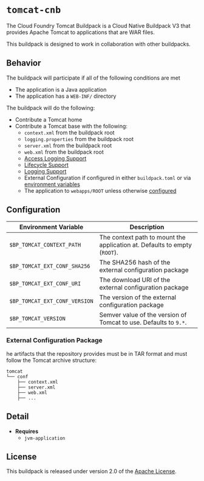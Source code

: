 # `tomcat-cnb`
The Cloud Foundry Tomcat Buildpack is a Cloud Native Buildpack V3 that provides Apache Tomcat to applications that are WAR files.

This buildpack is designed to work in collaboration with other buildpacks.

## Behavior
The buildpack will participate if all of the following conditions are met

* The application is a Java application
* The application has a `WEB-INF/` directory

The buildpack will do the following:

* Contribute a Tomcat home
* Contribute a Tomcat base with the following:
  * `context.xml` from the buildpack root
  * `logging.properties` from the buildpack root
  * `server.xml` from the buildpack root
  * `web.xml` from the buildpack root
  * [Access Logging Support][als]
  * [Lifecycle Support][lcs]
  * [Logging Support][lgs]
  * External Configuration if configured in either `buildpack.toml` or via [environment variables](#Configuration)
  * The application to `webapps/ROOT` unless otherwise [configured](#Configuration)

[als]: https://github.com/cloudfoundry/java-buildpack-support/tree/master/tomcat-access-logging-support
[lcs]: https://github.com/cloudfoundry/java-buildpack-support/tree/master/tomcat-lifecycle-support
[lgs]: https://github.com/cloudfoundry/java-buildpack-support/tree/master/tomcat-logging-support

## Configuration
| Environment Variable | Description
| -------------------- | -----------
| `$BP_TOMCAT_CONTEXT_PATH` | The context path to mount the application at.  Defaults to empty (`ROOT`).
| `$BP_TOMCAT_EXT_CONF_SHA256` | The SHA256 hash of the external configuration package
| `$BP_TOMCAT_EXT_CONF_URI` | The download URI of the external configuration package
| `$BP_TOMCAT_EXT_CONF_VERSION` | The version of the external configuration package
| `$BP_TOMCAT_VERSION` | Semver value of the version of Tomcat to use.  Defaults to `9.*`.

### External Configuration Package
he artifacts that the repository provides must be in TAR format and must follow the Tomcat archive structure:

```
tomcat
└── conf
    ├── context.xml
    ├── server.xml
    ├── web.xml
    ├── ...
```

## Detail
* **Requires**
  * `jvm-application`

## License
This buildpack is released under version 2.0 of the [Apache License][a].

[a]: https://www.apache.org/licenses/LICENSE-2.0
